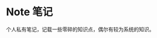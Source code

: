 <!--
 * @Author: liyi
 * @Date: 2022-05-12 17:59:40
 * @LastEditors: liyi
 * @LastEditTime: 2022-05-13 09:53:35
 * @Description: 
-->
# Note 笔记

个人私有笔记，记载一些零碎的知识点，偶尔有较为系统的知识。